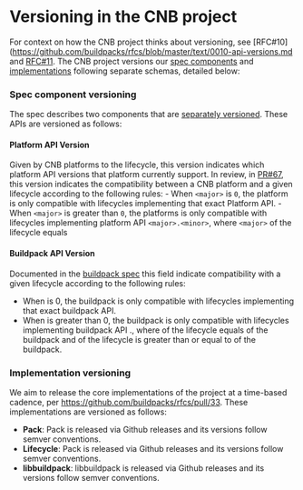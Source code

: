 # Versioning in the CNB project
For context on how the CNB project thinks about versioning, see [RFC#10](https://github.com/buildpacks/rfcs/blob/master/text/0010-api-versions.md and [RFC#11](https://github.com/buildpacks/rfcs/blob/master/text/0011-lifecycle-descriptor.md). The CNB project versions our [spec components](#spec) and [implementations](#implementations) following separate schemas, detailed below:


### Spec component versioning
[spec]: #spec
The spec describes two components that are [separately versioned](https://github.com/buildpacks/spec#api-versions). These APIs are versioned as follows:

#### Platform API Version
Given by CNB platforms to the lifecycle, this version indicates which platform API versions that platform currently support. In review, in [PR#67](https://github.com/buildpacks/spec/pull/67/files), this version indicates the compatibility between a CNB platform and a given lifecycle according to the following rules:
    - When `<major>` is `0`, the platform is only compatible with lifecycles implementing that exact Platform API.
    - When `<major>` is greater than `0`, the platforms is only compatible with lifecycles implementing platform API
    `<major>.<minor>`, where `<major>` of the lifecycle equals

#### Buildpack API Version
Documented in the [buildpack spec](https://github.com/buildpacks/spec/blob/master/buildpack.md#buildpacktoml-toml) this field indicate compatibility with a given lifecycle according to the following rules:
- When <major> is 0, the buildpack is only compatible with lifecycles implementing that exact buildpack API.
- When <major> is greater than 0, the buildpack is only compatible with lifecycles implementing buildpack API <major>.<minor>, where <major> of the lifecycle equals  <major> of the buildpack and <minor> of the lifecycle is greater than or equal to <minor> of the buildpack.

### Implementation versioning
[implementations]: #implementations

We aim to release the core implementations of the project at a time-based cadence, per https://github.com/buildpacks/rfcs/pull/33. These implementations are versioned as follows:

- __Pack__: Pack is released via Github releases and its versions follow semver conventions.
- __Lifecycle__: Pack is released via Github releases and its versions follow semver conventions.
- __libbuildpack__: libbuildpack is released via Github releases and its versions follow semver conventions.
